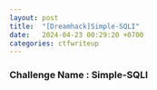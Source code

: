 ```yaml
---
layout: post
title:  "[Dreamhack]Simple-SQLI"
date:   2024-04-23 00:29:20 +0700
categories: ctfwriteup
---
```


### Challenge Name : Simple-SQLI